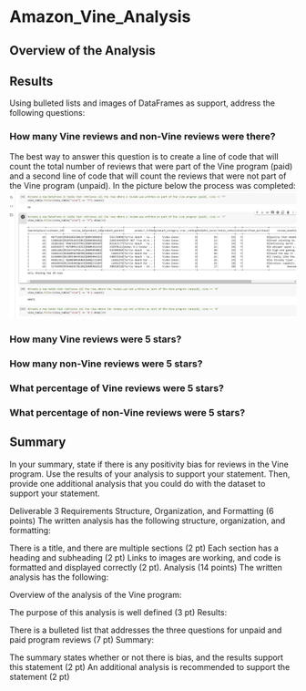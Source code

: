 # Amazon_Vine_Analysis
## Overview of the Analysis



## Results
Using bulleted lists and images of DataFrames as support, address the following questions:

### How many Vine reviews and non-Vine reviews were there?
The best way to answer this question is to create a line of code that will count the total number of reviews that were part of the Vine program (paid) and a second line of code that will count the reviews that were not part of the Vine program (unpaid). In the picture below the process was completed:
<img src="Resources/count.png">

### How many Vine reviews were 5 stars? 

### How many non-Vine reviews were 5 stars?

### What percentage of Vine reviews were 5 stars? 

### What percentage of non-Vine reviews were 5 stars?


## Summary 
In your summary, state if there is any positivity bias for reviews in the Vine program. Use the results of your analysis to support your statement. Then, provide one additional analysis that you could do with the dataset to support your statement.

Deliverable 3 Requirements
Structure, Organization, and Formatting (6 points)
The written analysis has the following structure, organization, and formatting:

There is a title, and there are multiple sections (2 pt)
Each section has a heading and subheading (2 pt)
Links to images are working, and code is formatted and displayed correctly (2 pt).
Analysis (14 points)
The written analysis has the following:

Overview of the analysis of the Vine program:

The purpose of this analysis is well defined (3 pt)
Results:

There is a bulleted list that addresses the three questions for unpaid and paid program reviews (7 pt)
Summary:

The summary states whether or not there is bias, and the results support this statement (2 pt)
An additional analysis is recommended to support the statement (2 pt)
